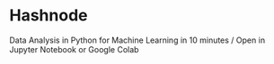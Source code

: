 # Hashnode
Data Analysis in Python for Machine Learning in 10 minutes /
Open in Jupyter Notebook or Google Colab
